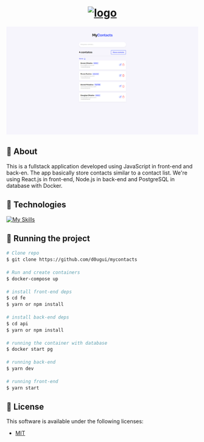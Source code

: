 <h1 align="center">
    <a href="https://imgbb.com/"><img src="https://i.ibb.co/DWLsHRv/logo.png" alt="logo" border="0"></a>
</h1>

<p align="center">
  <a href="https://ibb.co/3Wq4x0h"><img src="front-end/src/assets/images/tela.png" alt="Home" border="0"></a>
</p>

## 📖 About

This is a fullstack application developed using JavaScript in front-end and back-en. The app basically store contacts similar to a contact list. We're using React.js in front-end, Node.js in back-end and PostgreSQL in database with Docker.

## 🧪 Technologies

[![My Skills](https://skillicons.dev/icons?i=js,react,styledcomponents,nodejs,express,postgres,docker)](https://skillicons.dev)

## 🚀 Running the project

```bash
# Clone repo
$ git clone https://github.com/d0ugui/mycontacts

# Run and create containers
$ docker-compose up

# install front-end deps
$ cd fe
$ yarn or npm install

# install back-end deps
$ cd api
$ yarn or npm install

# running the container with database
$ docker start pg

# running back-end
$ yarn dev

# running front-end
$ yarn start
```

## 📝 License

This software is available under the following licenses:

- [MIT](https://rem.mit-license.org)
